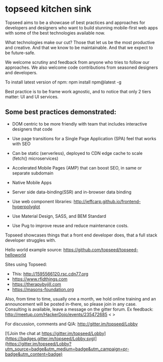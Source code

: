 # topseed kitchen sink

Topseed aims to be a showcase of best practices and approaches for developers and designers who want to build stunning mobile-first web apps with some of the best technologies available now.

What technologies make our cut? Those that let us be the most
productive and creative. And that we know to be maintainable. And that we expect 
to be future-safe.

We welcome scrutiny and feedback from anyone who tries to follow our approaches. 
We also welcome code contributions from seasoned designers and developers.

To install latest version of npm: npm install npm@latest -g

Best practice is to be frame work agnostic, and to notice that only 2 tiers matter: UI and UI services.

## Some best practices demonstrated:
- DOM centric to be more friendly with team that includes interactive designers that code
- Use page transitions for a Single Page Application (SPA) feel that works with SEO
- Can be static (serverless), deployed to CDN edge cache to scale (fetch() microservices)
- Accelerated Mobile Pages (AMP) that can boost SEO, in same or separate subdomain
- Native Mobile Apps 
- Server side data-binding(SSR) and in-browser data binding
- Use web component libraries: <http://jeffcarp.github.io/frontend-hyperpolyglot>

- Use Material Design, SASS, and BEM Standard
- Use Pug to improve reuse and reduce maintenance costs.

Topseed showcases things that a front end developer does, that a full stack developer struggles with. 

Hello world example source: <https://github.com/topseed/topseed-helloworld>

Sites using Topseed:
- This: <http://1595566120.rsc.cdn77.org>
- <https://www.rfidthings.com>
- <https://therapybyjill.com>
- <https://masons-foundation.org>


Also, from time to time, usually one a month, we hold online training and an announcement will be posted in-there, so please join in any case. 
Consulting is available, leave a message on the gitter forum.
Ex feedback: <http://meetup.com/HackerDojo/events/235472685>
< >

For discussion, comments and Q/A: http://gitter.im/topseed/Lobby

[![Join the chat at https://gitter.im/topseed/Lobby](https://badges.gitter.im/topseed/Lobby.svg)](https://gitter.im/topseed/Lobby?utm_source=badge&utm_medium=badge&utm_campaign=pr-badge&utm_content=badge)
